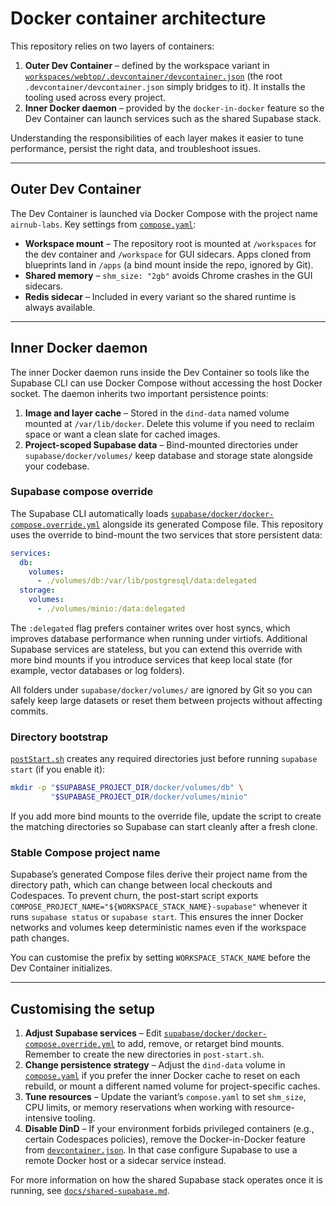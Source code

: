 # Docker container architecture

This repository relies on two layers of containers:

1. **Outer Dev Container** – defined by the workspace variant in [`workspaces/webtop/.devcontainer/devcontainer.json`](../workspaces/webtop/.devcontainer/devcontainer.json) (the root `.devcontainer/devcontainer.json` simply bridges to it). It installs the tooling used across every project.
2. **Inner Docker daemon** – provided by the `docker-in-docker` feature so the Dev Container can launch services such as the shared Supabase stack.

Understanding the responsibilities of each layer makes it easier to tune performance, persist the right data, and troubleshoot issues.

---

## Outer Dev Container

The Dev Container is launched via Docker Compose with the project name `airnub-labs`. Key settings from [`compose.yaml`](../workspaces/webtop/.devcontainer/compose.yaml):

- **Workspace mount** – The repository root is mounted at `/workspaces` for the dev container and `/workspace` for GUI sidecars. Apps cloned from blueprints land in `/apps` (a bind mount inside the repo, ignored by Git).
- **Shared memory** – `shm_size: "2gb"` avoids Chrome crashes in the GUI sidecars.
- **Redis sidecar** – Included in every variant so the shared runtime is always available.

---

## Inner Docker daemon

The inner Docker daemon runs inside the Dev Container so tools like the Supabase CLI can use Docker Compose without accessing the host Docker socket. The daemon inherits two important persistence points:

1. **Image and layer cache** – Stored in the `dind-data` named volume mounted at `/var/lib/docker`. Delete this volume if you need to reclaim space or want a clean slate for cached images.
2. **Project-scoped Supabase data** – Bind-mounted directories under `supabase/docker/volumes/` keep database and storage state alongside your codebase.

### Supabase compose override

The Supabase CLI automatically loads [`supabase/docker/docker-compose.override.yml`](../supabase/docker/docker-compose.override.yml) alongside its generated Compose file. This repository uses the override to bind-mount the two services that store persistent data:

```yaml
services:
  db:
    volumes:
      - ./volumes/db:/var/lib/postgresql/data:delegated
  storage:
    volumes:
      - ./volumes/minio:/data:delegated
```

The `:delegated` flag prefers container writes over host syncs, which improves database performance when running under virtiofs. Additional Supabase services are stateless, but you can extend this override with more bind mounts if you introduce services that keep local state (for example, vector databases or log folders).

All folders under `supabase/docker/volumes/` are ignored by Git so you can safely keep large datasets or reset them between projects without affecting commits.

### Directory bootstrap

[`postStart.sh`](../workspaces/webtop/postStart.sh) creates any required directories just before running `supabase start` (if you enable it):

```bash
mkdir -p "$SUPABASE_PROJECT_DIR/docker/volumes/db" \
         "$SUPABASE_PROJECT_DIR/docker/volumes/minio"
```

If you add more bind mounts to the override file, update the script to create the matching directories so Supabase can start cleanly after a fresh clone.

### Stable Compose project name

Supabase’s generated Compose files derive their project name from the directory path, which can change between local checkouts and Codespaces. To prevent churn, the post-start script exports `COMPOSE_PROJECT_NAME="${WORKSPACE_STACK_NAME}-supabase"` whenever it runs `supabase status` or `supabase start`. This ensures the inner Docker networks and volumes keep deterministic names even if the workspace path changes.

You can customise the prefix by setting `WORKSPACE_STACK_NAME` before the Dev Container initializes.

---

## Customising the setup

1. **Adjust Supabase services** – Edit [`supabase/docker/docker-compose.override.yml`](../supabase/docker/docker-compose.override.yml) to add, remove, or retarget bind mounts. Remember to create the new directories in `post-start.sh`.
2. **Change persistence strategy** – Adjust the `dind-data` volume in [`compose.yaml`](../workspaces/webtop/.devcontainer/compose.yaml) if you prefer the inner Docker cache to reset on each rebuild, or mount a different named volume for project-specific caches.
3. **Tune resources** – Update the variant’s `compose.yaml` to set `shm_size`, CPU limits, or memory reservations when working with resource-intensive tooling.
4. **Disable DinD** – If your environment forbids privileged containers (e.g., certain Codespaces policies), remove the Docker-in-Docker feature from [`devcontainer.json`](../workspaces/webtop/.devcontainer/devcontainer.json). In that case configure Supabase to use a remote Docker host or a sidecar service instead.

For more information on how the shared Supabase stack operates once it is running, see [`docs/shared-supabase.md`](./shared-supabase.md).
